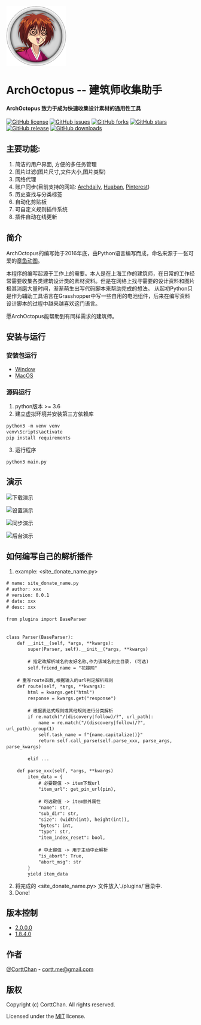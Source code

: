 
![Profile image for ArchOctopus](./gui/resource/icons/profile-160x.png)

# ArchOctopus -- 建筑师收集助手
#### ArchOctopus 致力于成为快速收集设计素材的通用性工具  

<!-- PROJECT SHIELDS -->
[![GitHub license](https://img.shields.io/github/license/CorttChan/ArchOctopus?style=flat-square)](https://github.com/CorttChan/ArchOctopus/blob/main/LICENSE)
[![GitHub issues](https://img.shields.io/github/issues/CorttChan/ArchOctopus?style=flat-square&logo=github)](https://github.com/CorttChan/ArchOctopus/issues)
[![GitHub forks](https://img.shields.io/github/forks/CorttChan/ArchOctopus?style=flat-square&logo=github)](https://github.com/CorttChan/ArchOctopus/network)
[![GitHub stars](https://img.shields.io/github/stars/CorttChan/ArchOctopus?style=flat-square&logo=github)](https://github.com/CorttChan/ArchOctopus/stargazers)
[![GitHub release](https://img.shields.io/github/v/release/CorttChan/ArchOctopus.svg?style=flat-square&logo=github)](https://github.com/CorttChan/ArchOctopus/releases/latest)
[![GitHub downloads](https://img.shields.io/github/downloads/CorttChan/ArchOctopus/total.svg?style=flat-square&logo=github)](https://github.com/CorttChan/ArchOctopus/releases/latest)



## 主要功能:
1. 简洁的用户界面, 方便的多任务管理
2. 图片过滤(图片尺寸,文件大小,图片类型)
3. 网络代理
4. 账户同步(目前支持的网站: [Archdaily](https://www.archdaily.cn/cn), [Huaban](https://huaban.com/), [Pinterest](https://www.pinterest.com/))
5. 历史查找与分类标签
6. 自动化剪贴板
7. 可自定义规则插件系统
8. 插件自动在线更新

## 简介
ArchOctopus的编写始于2016年底，由Python语言编写而成，命名来源于一张可爱的[章鱼动图](https://dribbble.com/shots/1808172-Octopus-ish-guy-Swim-Cycle/attachments/8990689?mode=media)。

本程序的编写起源于工作上的需要。本人是在上海工作的建筑师，在日常的工作经常需要收集各类建筑设计类的素材资料。但是在网络上找寻需要的设计资料和图片极其消磨大量时间，渐渐萌生出写代码脚本来帮助完成的想法。
从起初Python只是作为辅助工具语言在Grasshopper中写一些自用的电池组件，后来在编写资料设计脚本的过程中越来越喜欢这门语言。

愿ArchOctopus能帮助到有同样需求的建筑师。

## 安装与运行
### 安装包运行
- [Window]()
- [MacOS]()

### 源码运行
1. python版本 >= 3.6
2. 建立虚拟环境并安装第三方依赖库
```commandline
python3 -m venv venv
venv\Scripts\activate
pip install requirements
```
3. 运行程序
```commandline
python3 main.py
```

## 演示
![下载演示](./demo/octopus_icon.png)

![设置演示](./demo/octopus_icon.png)

![同步演示](./demo/octopus_icon.png)

![后台演示](./demo/octopus_icon.png)


## 如何编写自己的解析插件
1. example: <site_donate_name.py>
```commandline
# name: site_donate_name.py
# author: xxx
# version: 0.0.1
# date: xxx
# desc: xxx

from plugins import BaseParser


class Parser(BaseParser):
    def __init__(self, *args, **kwargs):
        super(Parser, self).__init__(*args, **kwargs)
        
        # 指定改解析域名的友好名称,作为该域名的主目录. (可选)
        self.friend_name = "花瓣网"
    
    # 重写route函数,根据输入的url判定解析规则
    def route(self, *args, **kwargs):
        html = kwargs.get("html")
        response = kwargs.get("response")
        
        # 根据表达式规则或其他规则进行分类解析
        if re.match("/(discovery|follow)/?", url_path):
            name = re.match("/(discovery|follow)/?", url_path).group(1)
            self.task_name = f"{name.capitalize()}"
            return self.call_parse(self.parse_xxx, parse_args, parse_kwargs)
            
        elif ...
        
    def parse_xxx(self, *args, **kwargs)
        item_data = {
            # 必要键值 -> item下载url
            "item_url": get_pin_url(pin),
            
            # 可选键值 -> item额外属性
            "name": str,
            "sub_dir": str, 
            "size": (width(int), height(int)),
            "bytes": int,
            "type": str,
            "item_index_reset": bool,
            
            # 中止键值 -> 用于主动中止解析
            "is_abort": True,
            "abort_msg": str
        }
        yield item_data
```
2. 将完成的 <site_donate_name.py> 文件放入'./plugins/'目录中.
3. Done!


## 版本控制
- [2.0.0.0]()
- [1.8.4.0]()

## 作者
[@CorttChan](http://www.cortt.me) - cortt.me@gmail.com

## 版权
Copyright (c) CorttChan. All rights reserved.

Licensed under the [MIT](LICENSE) license.

